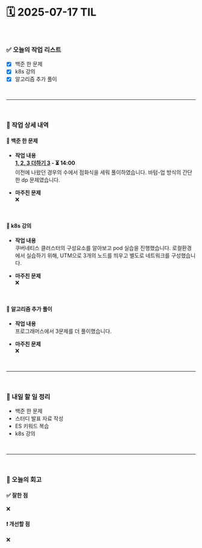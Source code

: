 # 🗓️ 2025-07-17 TIL

<br>

### ✅ 오늘의 작업 리스트  
- [x] 백준 한 문제
- [x] k8s 강의
- [x] 알고리즘 추가 풀이

<br>

---

<br>

### 📌 작업 상세 내역  

#### 🔹 백준 한 문제
- **작업 내용**<br>
**[1, 2, 3 더하기 3](https://www.acmicpc.net/problem/15988) - ⏳ 14:00**<br>
이전에 나왔던 경우의 수에서 점화식을 세워 풀이하였습니다. 바텀-업 방식의 간단한 dp 문제였습니다.

- **마주친 문제**<br>
❌

<br>

#### 🔹 k8s 강의
- **작업 내용**<br>
쿠버네티스 클러스터의 구성요소를 알아보고 pod 실습을 진행했습니다. 로컬환경에서 실습하기 위해, UTM으로 3개의 노드를 띄우고 별도로 네트워크를 구성했습니다.

- **마주친 문제**<br>
❌

<br>

#### 🔹 알고리즘 추가 풀이
- **작업 내용**<br>
프로그래머스에서 3문제를 더 풀이했습니다.

- **마주친 문제**<br>
❌

<br>

---

<br>

### 🚀 내일 할 일 정리  

- 백준 한 문제
- 스터디 발표 자료 작성
- ES 키워드 복습
- k8s 강의  

<br>

---

<br>

### 🧐 오늘의 회고  

#### ✅ 잘한 점
❌

#### ❗ 개선할 점
❌


<br><br><br>
